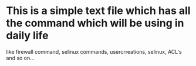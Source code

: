 # This is a simple text file which has all the command which will be using in daily life

like firewall command, selinux commands, usercrreations, selinux,
ACL's and so on...
